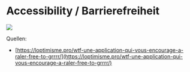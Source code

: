 # Accessibility / Barrierefreiheit

![](https://loptimisme.pro/wp-content/uploads/2019/09/wtf.png)

Quellen:
- [https://loptimisme.pro/wtf-une-application-qui-vous-encourage-a-raler-free-to-grrrr/](https://loptimisme.pro/wtf-une-application-qui-vous-encourage-a-raler-free-to-grrrr/)